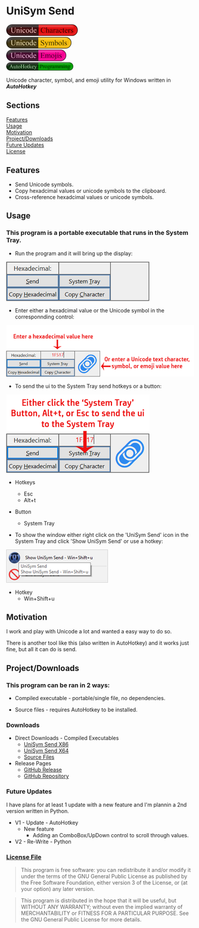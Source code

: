 # UniSym Send

<div style="padding: 0;">
<img src="./images/buc.png" width="192" /><br>
<img src="./images/bus.png" width="175" /><br>
<img src="./images/bue.png" width="161" /><br>
<img src="./images/bap.png" width="180" /><br>
</div>

Unicode character, symbol, and emoji utility for Windows written in ***AutoHotkey***

## Sections

[Features](#features)<br>
[Usage](#usage)<br>
[Motivation](#motivatio)<br>
[Project/Downloads](#downloads)<br>
[Future Updates](#updates)<br>
[License](#license)

## Features <a name="features"></a>

- Send Unicode symbols.
- Copy hexadcimal values or unicode symbols to the clipboard.
- Cross-reference hexadcimal values or unicode symbols.

## Usage <a name="usage"></a>

### This program is a portable executable that runs in the System Tray. 

- Run the program and it will bring up the display:

![UI](./images/ui.png)

- Enter either a hexadcimal value or the Unicode symbol in the corresponnding control:

![UI Where](./images/ui_where.png)

- To send the ui to the System Tray send hotkeys or a button:

![UI Tray](./images/ui_tray.png)

  - Hotkeys
    - Esc
    - Alt+t
  - Button
    - System Tray

- To show the window either right click on the 'UniSym Send' icon in the System Tray and click 'Show UniSym Send' or use a hotkey:

![UI Tray 2](./images/ui_tray2.png)

  - Hotkey
    - Win+Shift+u

## Motivation <a name="motivation"></a>

I work and play with Unicode a lot and wanted a easy way to do so.

There is another tool like this (also written in AutoHotkey) and it works just fine, but all it can do is send.

## Project/Downloads <a name="downloads"></a>

### This program can be ran in 2 ways:


- Compiled executable - portable/single file, no dependencies.

- Source files - requires AutoHotkey to be installed.

### Downloads

- Direct Downloads - Compiled Executables
  - [UniSym Send X86](https://github.com/Lateralus138/UniSym-Send/releases/download/1.5.4.20/UniSymSend_x86.exe)
  - [UniSym Send X64](https://github.com/Lateralus138/UniSym-Send/releases/download/1.5.4.20/UniSymSend_x64.exe)
  - [Source Files](https://github.com/Lateralus138/UniSym-Send/archive/1.5.4.20.zip)
- Release Pages
  - [GitHub Release](https://github.com/Lateralus138/UniSym-Send/releases/)
  - [GitHub Repository](https://github.com/Lateralus138/UniSym-Send/)

### Future Updates <a name="updates"></a>

I have plans for at least 1 update with a new feature and I'm plannin a 2nd version written in Python.

  - V1 - Update - AutoHotkey
    - New feature
      - Adding an ComboBox/UpDown control to scroll through values.
  - V2 - Re-Write - Python

### [License File](LICENSE) <a name="license"></a>


>This program is free software: you can redistribute it and/or modify it under the terms of the GNU General Public License as published by the Free Software Foundation, either version 3 of the License, or (at your option) any later version.

>This program is distributed in the hope that it will be useful, but WITHOUT ANY WARRANTY; without even the implied warranty of MERCHANTABILITY or FITNESS FOR A PARTICULAR PURPOSE.  See the GNU General Public License for more details.


